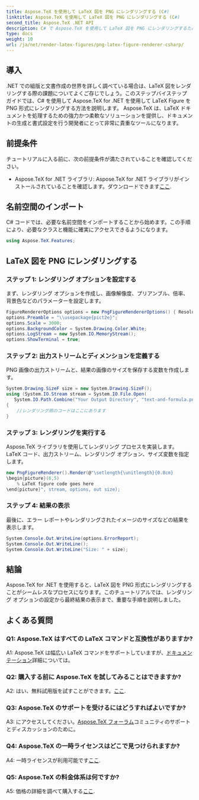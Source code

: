```yaml
---
title: Aspose.TeX を使用して LaTeX 図を PNG にレンダリングする (C#)
linktitle: Aspose.TeX を使用して LaTeX 図を PNG にレンダリングする (C#)
second_title: Aspose.TeX .NET API
description: C# で Aspose.TeX を使用して LaTeX 図を PNG にレンダリングするための包括的なガイドをご覧ください。コード例を使って段階的に学習してください。
type: docs
weight: 10
url: /ja/net/render-latex-figures/png-latex-figure-renderer-csharp/
---
```

## 導入

.NET での組版と文書作成の世界を詳しく調べている場合は、LaTeX 図をレンダリングする際の課題についてよくご存じでしょう。このステップバイステップ ガイドでは、C# を使用して Aspose.TeX for .NET を使用して LaTeX Figure を PNG 形式にレンダリングする方法を説明します。 Aspose.TeX は、LaTeX ドキュメントを処理するための強力かつ柔軟なソリューションを提供し、ドキュメントの生成と書式設定を行う開発者にとって非常に貴重なツールになります。

## 前提条件

チュートリアルに入る前に、次の前提条件が満たされていることを確認してください。

-  Aspose.TeX for .NET ライブラリ: Aspose.TeX for .NET ライブラリがインストールされていることを確認します。ダウンロードできます[ここ](https://releases.aspose.com/tex/net/).

## 名前空間のインポート

C# コードでは、必要な名前空間をインポートすることから始めます。この手順により、必要なクラスと機能に確実にアクセスできるようになります。

```csharp
using Aspose.TeX.Features;
```

## LaTeX 図を PNG にレンダリングする

### ステップ 1: レンダリング オプションを設定する

まず、レンダリング オプションを作成し、画像解像度、プリアンブル、倍率、背景色などのパラメーターを設定します。

```csharp
FigureRendererOptions options = new PngFigureRendererOptions() { Resolution = 150 };
options.Preamble = "\\usepackage{pict2e}";
options.Scale = 3000;
options.BackgroundColor = System.Drawing.Color.White;
options.LogStream = new System.IO.MemoryStream();
options.ShowTerminal = true;
```

### ステップ 2: 出力ストリームとディメンションを定義する

PNG 画像の出力ストリームと、結果の画像のサイズを保存する変数を作成します。

```csharp
System.Drawing.SizeF size = new System.Drawing.SizeF();
using (System.IO.Stream stream = System.IO.File.Open(
   System.IO.Path.Combine("Your Output Directory", "text-and-formula.png"), System.IO.FileMode.Create))
{
    //レンダリング用のコードはここにあります
}
```

### ステップ 3: レンダリングを実行する

Aspose.TeX ライブラリを使用してレンダリング プロセスを実装します。 LaTeX コード、出力ストリーム、レンダリング オプション、サイズ変数を指定します。

```csharp
new PngFigureRenderer().Render(@"\setlength{\unitlength}{0.8cm}
\begin{picture}(6,5)
    % LaTeX figure code goes here
\end{picture}", stream, options, out size);
```

### ステップ 4: 結果の表示

最後に、エラー レポートやレンダリングされたイメージのサイズなどの結果を表示します。

```csharp
System.Console.Out.WriteLine(options.ErrorReport);
System.Console.Out.WriteLine();
System.Console.Out.WriteLine("Size: " + size);
```

## 結論

Aspose.TeX for .NET を使用すると、LaTeX 図を PNG 形式にレンダリングすることがシームレスなプロセスになります。このチュートリアルでは、レンダリング オプションの設定から最終結果の表示まで、重要な手順を説明しました。

## よくある質問

### Q1: Aspose.TeX はすべての LaTeX コマンドと互換性がありますか?

 A1: Aspose.TeX は幅広い LaTeX コマンドをサポートしていますが、[ドキュメンテーション](https://reference.aspose.com/tex/net/)詳細については。

### Q2: 購入する前に Aspose.TeX を試してみることはできますか?

 A2: はい、無料試用版を試すことができます。[ここ](https://releases.aspose.com/).

### Q3: Aspose.TeX のサポートを受けるにはどうすればよいですか?

 A3: にアクセスしてください。[Aspose.TeX フォーラム](https://forum.aspose.com/c/tex/47)コミュニティのサポートとディスカッションのために。

### Q4: Aspose.TeX の一時ライセンスはどこで見つけられますか?

 A4: 一時ライセンスが利用可能です[ここ](https://purchase.aspose.com/temporary-license/).

### Q5: Aspose.TeX の料金体系は何ですか?

A5: 価格の詳細を調べて購入する[ここ](https://purchase.aspose.com/buy).